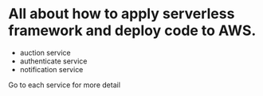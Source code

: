 # All about how to apply serverless framework and deploy code to AWS.

* auction service
* authenticate service
* notification service

Go to each service for more detail